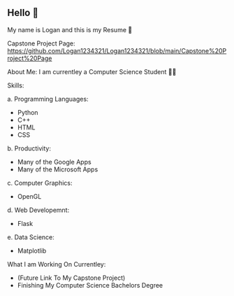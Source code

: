 ## Hello 🙂

My name is Logan and this is my Resume 📰

Capstone Project Page:
https://github.com/Logan1234321/Logan1234321/blob/main/Capstone%20Project%20Page


About Me:
I am currentley a Computer Science Student 👨‍💻

Skills:

a. Programming Languages:
  + Python
  + C++
  + HTML
  + CSS

b. Productivity:
  + Many of the Google Apps
  + Many of the Microsoft Apps

c. Computer Graphics:
  + OpenGL

d. Web Developemnt:
  + Flask

e. Data Science:
  + Matplotlib


What I am Working On Currentley:
+ (Future Link To My Capstone Project)
+ Finishing My Computer Science Bachelors Degree


